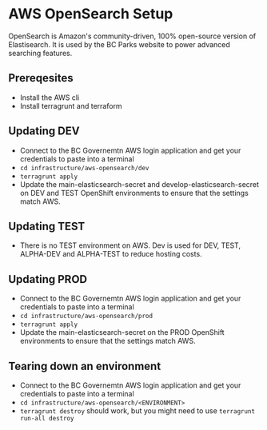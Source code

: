 # AWS OpenSearch Setup

OpenSearch is Amazon's community-driven, 100% open-source version of Elastisearch. It is used by the BC Parks website to power advanced searching features.

## Prereqesites

* Install the AWS cli
* Install terragrunt and terraform

## Updating DEV

* Connect to the BC Governemtn AWS login application and get your credentials to paste into a terminal
* `cd infrastructure/aws-opensearch/dev`
* `terragrunt apply`
* Update the main-elasticsearch-secret and develop-elasticsearch-secret on DEV and TEST OpenShift environments to ensure that the settings match AWS.

## Updating TEST

* There is no TEST environment on AWS. Dev is used for DEV, TEST, ALPHA-DEV and ALPHA-TEST to reduce hosting costs.

## Updating PROD

* Connect to the BC Governemtn AWS login application and get your credentials to paste into a terminal
* `cd infrastructure/aws-opensearch/prod`
* `terragrunt apply`
* Update the main-elasticsearch-secret on the PROD OpenShift environments to ensure that the settings match AWS.

## Tearing down an environment

* Connect to the BC Governemtn AWS login application and get your credentials to paste into a terminal
* `cd infrastructure/aws-opensearch/<ENVIRONMENT>`
* `terragrunt destroy` should work, but you might need to use `terragrunt run-all destroy`